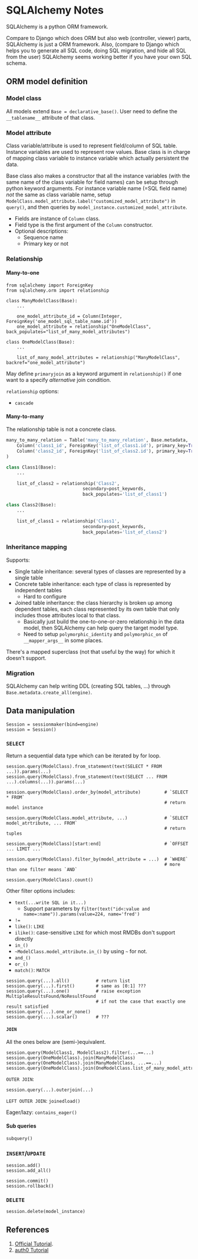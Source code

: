 # SQLAlchemy Notes

SQLAlchemy is a python ORM framework.

Compare to Django which does ORM but also web (controller, viewer) parts, SQLAlchemy is just a ORM framework. Also, (compare to Django which helps you to generate all SQL code, doing SQL migration, and hide all SQL from the user) SQLAlchemy seems working better if you have your own SQL schema.

## ORM model definition

### Model class

All models extend `Base = declarative_base()`. User need to define the `__tablename__` attribute of that class.

### Model attribute

Class variable/attribute is used to represent field/column of SQL table. Instance variables are used to represent row values. Base class is in charge of mapping class variable to instance variable which actually persistent the data.

Base class also makes a constructor that all the instance variables (with the same name of the class variable for field names) can be setup through python keyword arguments. For instance variable name (=SQL field name) *not* the same as class variable name, setup `ModelClass.model_attribute.label("customized_model_attribute")` in `query()`, and then queries by `model_instance.customized_model_attribute`.

- Fields are instance of `Column` class.
- Field type is the first argument of the `Column` constructor.
- Optional descriptions:
    - Sequence name
    - Primary key or not

### Relationship

#### Many-to-one

```
from sqlalchemy import ForeignKey
from sqlalchemy.orm import relationship

class ManyModelClass(Base):
    ...

    one_model_attribute_id = Column(Integer, ForeignKey('one_model_sql_table_name.id'))
    one_model_attribute = relationship("OneModelClass", back_populates="list_of_many_model_attributes")

class OneModelClass(Base):
    ...

    list_of_many_model_attributes = relationship("ManyModelClass", backref="one_model_attribute")
```

May define `primaryjoin` as a keyword argument in `relationship()` if one want to a specify *alternative* join condition.

`relationship` options:

+ `cascade`

#### Many-to-many

The relationship table is not a concrete class.

```python
many_to_many_relation = Table('many_to_many_relation', Base.metadata,
    Column('class1_id', ForeignKey('list_of_class1.id'), primary_key=True),
    Column('class2_id', ForeignKey('list_of_class2.id'), primary_key=True)
)

class Class1(Base):
    ...

    list_of_class2 = relationship('Class2',
                             secondary=post_keywords,
                             back_populates='list_of_class1')

class Class2(Base):
    ...

    list_of_class1 = relationship('Class1',
                             secondary=post_keywords,
                             back_populates='list_of_class2')
```

### Inheritance mapping

Supports:

+ Single table inheritance: several types of classes are represented by a single table
+ Concrete table inheritance: each type of class is represented by independent tables
  + Hard to configure
+ Joined table inheritance: the class hierarchy is broken up among dependent tables, each class represented by its own table that only includes those attributes local to that class.
  + Basically just build the one-to-one-or-zero relationship in the data model, then SQLAlchemy can help query the target model type.
  + Need to setup `polymorphic_identity` and `polymorphic_on` of `__mapper_args__` in some places.

There's a mapped superclass (not that useful by the way) for which it doesn't support.

### Migration

SQLAlchemy can help writing DDL (creating SQL tables, ...) through `Base.metadata.create_all(engine)`.

## Data manipulation

```
Session = sessionmaker(bind=engine)
session = Session()
```

### `SELECT` 

Return a sequential data type which can be iterated by for loop.

```
session.query(ModelClass).from_statement(text(SELECT * FROM ...)).params(...)
session.query(ModelClass).from_statement(text(SELECT ... FROM ...).columns(...)).params(...)

session.query(ModelClass).order_by(model_attribute)         # `SELECT * FROM`
                                                            # return model instance

session.query(ModelClass.model_attribute, ...)              # `SELECT model_atrtribute, ... FROM`
                                                            # return tuples

session.query(ModelClass)[start:end]                        # `OFFSET ... LIMIT ...`

session.query(ModelClass).filter_by(model_attribute = ...)  # `WHERE`
                                                            # more than one filter means `AND`

session.query(ModelClass).count()
```

Other filter options includes: 

+ `text(...write SQL in it...)`
    + Support parameters by `filter(text("id<:value and name=:name")).params(value=224, name='fred')`
+ `!=`
+ `like()`: `LIKE`
+ `ilike()`: case-sensitive `LIKE` for which most RMDBs don't support directly
+ `in_()`
+ `~ModelClass.model_attribute.in_()` by using `~` for not.
+ `and_()`
+ `or_()`
+ `match()`: `MATCH`

```
session.query(...).all()          # return list
session.query(...).first()        # same as [0:1] ???
session.query(...).one()          # raise exception MultipleResultsFound/NoResultFound
                                  # if not the case that exactly one result satisfied
session.query(...).one_or_none()
session.query(...).scalar()       # ???
```

#### `JOIN`

All the ones below are (semi-)equivalent.

```
session.query(ModelClass1, ModelClass2).filter(...==...)
session.query(OneModelClass).join(ManyModelClass)
session.query(OneModelClass).join(ManyModelClass, ...==...)
session.query(OneModelClass).join(OneModelClass.list_of_many_model_attribute)
```

`OUTER JOIN`:

```
session.query(...).outerjoin(...)
```

`LEFT OUTER JOIN`: `joinedload()`

Eager/lazy: `contains_eager()`

#### Sub queries

```
subquery()
```

### `INSERT`/`UPDATE`

```
session.add()
session.add_all()

session.commit()
session.rollback()
```

### `DELETE`

```
session.delete(model_instance)
```

## References

1. [Official Tutorial](http://docs.sqlalchemy.org/en/latest/orm/tutorial.html).
1. [auth0 Tutorial](https://auth0.com/blog/sqlalchemy-orm-tutorial-for-python-developers/)